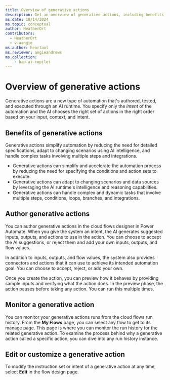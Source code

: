 ```yaml
---
title: Overview of generative actions
description: Get an overview of generative actions, including benefits, how to author, monitor, and edit.
ms.date: 10/14/2024
ms.topic: conceptual
author: HeatherOrt
contributors:
  - HeatherOrt
  - v-aangie
ms.author: heortaol
ms.reviewer: angieandrews
ms.collection: 
    - bap-ai-copilot
---
```


# Overview of generative actions

Generative actions are a new type of automation that's authored, tested, and executed through an AI runtime. You specify only the *intent* of the automation and the AI chooses the right set of actions in the right order based on your input, context, and intent.

## Benefits of generative actions

Generative actions simplify automation by reducing the need for detailed specifications, adapt to changing scenarios using AI intelligence, and handle complex tasks involving multiple steps and integrations.

- Generative actions can simplify and accelerate the automation process by reducing the need for specifying the conditions and action sets to execute.
- Generative actions can adapt to changing scenarios and data sources by leveraging the AI runtime's intelligence and reasoning capabilities.
- Generative actions can handle complex and dynamic tasks that involve multiple steps, conditions, loops, branches, and integrations.

## Author generative actions

You can author generative actions in the cloud flows designer in Power Automate. When you give the system an intent, the AI generates suggested inputs, outputs, and actions to use in the action. You can choose to accept the AI suggestions, or reject them and add your own inputs, outputs, and flow values.

In addition to inputs, outputs, and flow values, the system also provides connectors and actions that it can use to achieve its intended automation goal. You can choose to accept, reject, or add your own.

 Once you create the action, you can preview how it behaves by providing sample inputs and verifying  what the action does. In the preview phase, the action pauses before taking any action. You can run this multiple times.

## Monitor a generative action

You can monitor your generative actions runs from the cloud flows run history. From the **My Flows** page, you can select any flow to get to its manage page. This page is where you can monitor the run history for the related generative action. To examine the process behind why a generative action called a specific action, you can dive into any run history instance.

## Edit or customize a generative action

To modify the instruction set or intent of a generative action at any time, select **Edit** in the flow design page.

